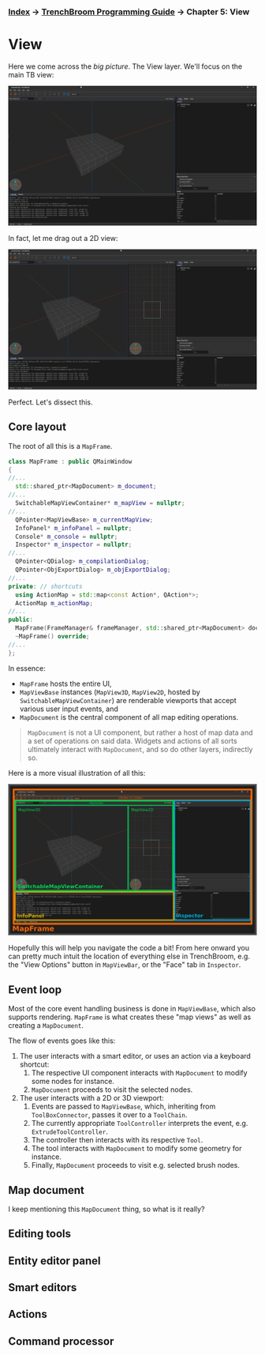 
### [Index](../../README.md) -> [TrenchBroom Programming Guide](../2024-tbcode.md) -> Chapter 5: View

# View

Here we come across the *big picture*. The View layer. We'll focus on the main TB view:

![](img/mainview.png)

In fact, let me drag out a 2D view:

![](img/mainview2.png)

Perfect. Let's dissect this.

## Core layout

The root of all this is a `MapFrame`.
```cpp
class MapFrame : public QMainWindow
{
//...
  std::shared_ptr<MapDocument> m_document;
//...
  SwitchableMapViewContainer* m_mapView = nullptr;
//...
  QPointer<MapViewBase> m_currentMapView;
  InfoPanel* m_infoPanel = nullptr;
  Console* m_console = nullptr;
  Inspector* m_inspector = nullptr;
//...
  QPointer<QDialog> m_compilationDialog;
  QPointer<ObjExportDialog> m_objExportDialog;
//...
private: // shortcuts
  using ActionMap = std::map<const Action*, QAction*>;
  ActionMap m_actionMap;
//...
public:
  MapFrame(FrameManager& frameManager, std::shared_ptr<MapDocument> document);
  ~MapFrame() override;
//...
};
```

In essence:
* `MapFrame` hosts the entire UI,
* `MapViewBase` instances (`MapView3D`, `MapView2D`, hosted by `SwitchableMapViewContainer`) are renderable viewports that accept various user input events, and
* `MapDocument` is the central component of all map editing operations.

> `MapDocument` is not a UI component, but rather a host of map data and a set of operations on said data. Widgets and actions of all sorts ultimately interact with `MapDocument`, and so do other layers, indirectly so.

Here is a more visual illustration of all this:

![](img/illustration1.png)

Hopefully this will help you navigate the code a bit! From here onward you can pretty much intuit the location of everything else in TrenchBroom, e.g. the "View Options" button in `MapViewBar`, or the "Face" tab in `Inspector`.

## Event loop

Most of the core event handling business is done in `MapViewBase`, which also supports rendering. `MapFrame` is what creates these "map views" as well as creating a `MapDocument`.

The flow of events goes like this:
1. The user interacts with a smart editor, or uses an action via a keyboard shortcut:
	1. The respective UI component interacts with `MapDocument` to modify some nodes for instance.
	2. `MapDocument` proceeds to visit the selected nodes.
2. The user interacts with a 2D or 3D viewport:
	1. Events are passed to `MapViewBase`, which, inheriting from `ToolBoxConnector`, passes it over to a `ToolChain`.
	2. The currently appropriate `ToolController` interprets the event, e.g. `ExtrudeToolController`.
	3. The controller then interacts with its respective `Tool`.
	4. The tool interacts with `MapDocument` to modify some geometry for instance.
	5. Finally, `MapDocument` proceeds to visit e.g. selected brush nodes.

## Map document

I keep mentioning this `MapDocument` thing, so what is it really?

## Editing tools

## Entity editor panel

## Smart editors

## Actions

## Command processor
